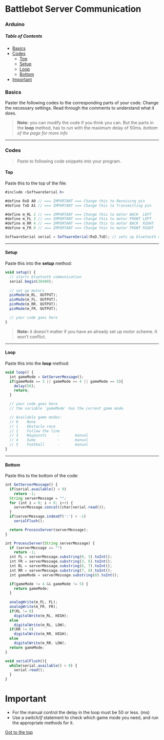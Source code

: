 # Battlebot Server Communication
### Arduino
##### Table of Contents  
 - [Basics](#Basics)  
 - [Codes](#Codes)
    -  [Top](#Top)
    -  [Setup](#Setup)
    -  [Loop](#Loop)
    -  [Bottom](#Bottom)
 - [Important](#Important)

### Basics
Paster the following codes to the corresponding parts of your code. Change the necessary settings. Read through the comments to understand what it does.

> **Note:** you can modify the code if you think you can. But the parts in the **loop** method, has to run with the maximum delay of 50ms. _bottom of the page for more info_

---
### Codes
> Paste to following code snippets into your program.

#### Top
Paste this to the top of the file:
```java
#include <SoftwareSerial.h>

#define RxD A0 // === IMPORTANT === Change this to Receiving pin
#define TxD A1 // === IMPORTANT === Change this to Transmitting pin

#define m_RL 2 // === IMPORTANT === Change this to motor BACK  LEFT
#define m_FL 3 // === IMPORTANT === Change this to motor FRONT LEFT
#define m_RR 4 // === IMPORTANT === Change this to motor BACK  RIGHT
#define m_FR 9 // === IMPORTANT === Change this to motor FRONT RIGHT

SoftwareSerial serial = SoftwareSerial(RxD,TxD); // sets up bluetooth communication
```
---
#### Setup
Paste this into the **setup** method:
```javascript
void setup() {
  // starts bluetooth communication
  serial.begin(38400);
  
  // set up motors
  pinMode(m_RL, OUTPUT);
  pinMode(m_FL, OUTPUT);
  pinMode(m_RR, OUTPUT);
  pinMode(m_FR, OUTPUT);

  // your code goes here
}
```
> **Note:** it doesn't matter if you have an already set up motor scheme. It won't conflict.
---
#### Loop
Paste this into the **loop** method:
```javascript
void loop() {
  int gameMode = GetServerMessage();
  if(gameMode == 3 || gameMode == 4 || gameMode == 5){
    delay(50);
    return;
  }

  // your code goes here
  // the variable 'gameMode' has the current game mode.

  // Available game modes:
  // 0    None
  // 1    Obstacle race
  // 2    Follow the line
  // 3    Waypoints     -       manual
  // 4    Sumo          -       manual
  // 5    Football      -       manual
}
```
---
#### Bottom
Paste this to the bottom of the code:
```javascript
int GetServerMessage() {
  if(serial.available() < 9)
    return -1;
  String serverMessage = "";
  for (int i = 0; i < 9; i++) {
    serverMessage.concat((char)serial.read());
  }
  if(serverMessage.indexOf(':') > -1)
    serialFlush();

  return ProcessServer(serverMessage);
}

int ProcessServer(String serverMessage) {
  if (serverMessage == "")
    return -1;
  int FL = serverMessage.substring(0, 3).toInt();
  int FR = serverMessage.substring(3, 6).toInt();
  int RL = serverMessage.substring(6, 7).toInt();
  int RR = serverMessage.substring(7, 8).toInt();
  int gameMode = serverMessage.substring(8).toInt();

  if(gameMode != 4 && gameMode != 5) {
    return gameMode;
  }
  
  analogWrite(m_FL, FL);
  analogWrite(m_FR, FR);
  if(RL != 0)
    digitalWrite(m_RL, HIGH);
  else
    digitalWrite(m_RL, LOW);
  if(RR != 0)
    digitalWrite(m_RR, HIGH);
  else
    digitalWrite(m_RR, LOW);
  return gameMode;
}

void serialFlush(){
  while(serial.available() > 0) {
    serial.read();
  }
} 
```
# Important
 - For the manual control the delay in the loop must be 50 or less. (ms)
 - Use a _switch/if_ statement to check which game mode you need, and run the appropriate methods for it.
 
 [Got to the top](#Arduino)
